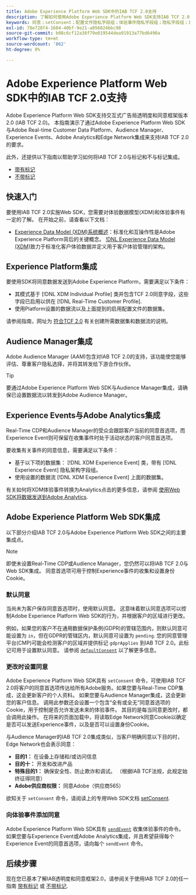 ```yaml
---
title: Adobe Experience Platform Web SDK中的IAB TCF 2.0支持
description: 了解如何使用Adobe Experience Platform Web SDK支持IAB TCF 2.0同意首选项
keywords: 同意；setConsent；配置文件隐私字段组；体验事件隐私字段组；隐私字段组；IAB TCF 2.0；Real-Time CDP；
exl-id: 78e728f4-1604-40bf-9e21-a056024bbc98
source-git-commit: b08c6cf12a38f79e019544dea91913a77bd6490a
workflow-type: tm+mt
source-wordcount: '862'
ht-degree: 0%

---
```


# Adobe Experience Platform Web SDK中的IAB TCF 2.0支持

Adobe Experience Platform Web SDK支持交互式广告局透明度和同意框架版本2.0 (IAB TCF 2.0)。 本指南演示了通过Adobe Experience Platform Web SDK与Adobe Real-time Customer Data Platform、Audience Manager、Experience Events、Adobe Analytics和Edge Network集成来支持IAB TCF 2.0的要求。

此外，还提供以下指南以帮助学习如何将IAB TCF 2.0与标记和不与标记集成。

- [带有标记](./with-tags.md)
- [不带标记](./without-tags.md)

## 快速入门

要使用IAB TCF 2.0实施Web SDK，您需要对体验数据模型(XDM)和体验事件有一定的了解。 在开始之前，请查看以下文档：

- [Experience Data Model (XDM)系统概述](../../../xdm/home.md)：标准化和互操作性是Adobe Experience Platform背后的关键概念。 [!DNL Experience Data Model (XDM)](由Adobe推动)致力于标准化客户体验数据并定义用于客户体验管理的架构。

## Experience Platform集成

要使用SDK将同意数据发送到Adobe Experience Platform，需要满足以下条件：

- 其模式基于 [!DNL XDM Individual Profile] 类并包含TCF 2.0同意字段，这些字段已启用以供在 [!DNL Real-Time Customer Profile].
- 使用Platform设置的数据流以及上面提到的启用配置文件的数据集。

请参阅指南，网址为 [符合TCF 2.0](../../../landing/governance-privacy-security/consent/iab/overview.md) 有关创建所需数据集和数据流的说明。

## Audience Manager集成

Adobe Audience Manager (AAM)包含对IAB TCF 2.0的支持，该功能使您能够评估、尊重客户隐私选择，并将其转发给下游合作伙伴。 <!--For more information, read the documentation on [Sending Data to Audience Manager](../audience-manager/audience-manager-overview.md).-->

>[!TIP]
>
>要通过Adobe Experience Platform Web SDK与Audience Manager集成，请确保已设置数据流以转发到Adobe Audience Manager。

## Experience Events与Adobe Analytics集成

Real-Time CDP和Audience Manager的受众会跟踪客户当前的同意首选项，而Experience Event则可保留在收集事件时处于活动状态的客户同意首选项。

要收集有关事件的同意信息，需要满足以下条件：

- 基于以下项的数据集： [!DNL XDM Experience Event] 类，带有 [!DNL Experience Event] 隐私架构字段组。
- 使用设置的数据流 [!DNL XDM Experience Event] 上面的数据集。

有关如何将XDM体验事件转换为Analytics点击的更多信息，请参阅 [使用Web SDK将数据发送到Adobe Analytics](/help/web-sdk/use-cases/adobe-analytics.md).

## Adobe Experience Platform Web SDK集成

以下部分介绍IAB TCF 2.0与Adobe Experience Platform Web SDK之间的主要集成点。

>[!NOTE]
>
>即使未设置Real-Time CDP或Audience Manager，您仍然可以将IAB TCF 2.0与Web SDK集成。 同意首选项可用于控制Experience事件的收集和设置身份Cookie。

### 默认同意

当尚未为客户保存同意首选项时，使用默认同意。 这意味着默认同意选项可以控制Adobe Experience Platform Web SDK的行为，并根据客户的区域进行更改。

例如，如果您的客户不在通用数据保护条例(GDPR)的管辖范围内，则默认同意可能设置为 `in`，但在GDPR的管辖区内，默认同意可设置为 `pending`. 您的同意管理平台(CMP)可能会检测客户的区域并提供标记 `gdprApplies` 到IAB TCF 2.0。此标记可用于设置默认同意。 请参阅 [`defaultConsent`](/help/web-sdk/commands/configure/defaultconsent.md) 以了解更多信息。

### 更改时设置同意

Adobe Experience Platform Web SDK具有 `setConsent` 命令，可使用IAB TCF 2.0将客户的同意首选项传达给所有Adobe服务。如果您要与Real-Time CDP集成，这会更新客户的个人资料。 如果您要与Audience Manager集成，这会更新您的客户信息。 调用此参数还会设置一个包含“全有或全无”同意首选项的Cookie，用于控制是否允许发送未来的体验事件。 其目的是每当同意更改时，都会调用此操作。 在将来的页面加载中，将读取Edge Network同意Cookie以确定是否可以发送Experience事件，以及是否可以设置身份Cookie。

与Audience Manager的IAB TCF 2.0集成类似，当客户明确同意以下目的时，Edge Network也会表示同意：

- **目的1：** 在设备上存储和/或访问信息
- **目的十：** 开发和改进产品
- **特殊目的1：** 确保安全性、防止欺诈和调试。 （根据IAB TCF法规，此规定始终征得同意）
- **Adobe供应商权限：** 同意Adobe（供应商565）

欲知关于 `setConsent` 命令，请阅读上的专用Web SDK文档 [setConsent](../../../web-sdk/commands/setconsent.md).

### 向体验事件添加同意

Adobe Experience Platform Web SDK具有 [`sendEvent`](/help/web-sdk/commands/sendevent/overview.md) 收集体验事件的命令。 如果您要与Experience Event或Adobe Analytics集成，并且希望获得每个Experience Event的同意首选项，请向每个 `sendEvent` 命令。

## 后续步骤

现在您已基本了解IAB透明度和同意框架2.0，请参阅关于使用IAB TCF 2.0的任一指南 [带有标记](./with-tags.md) 或 [不带标记](./without-tags.md).
